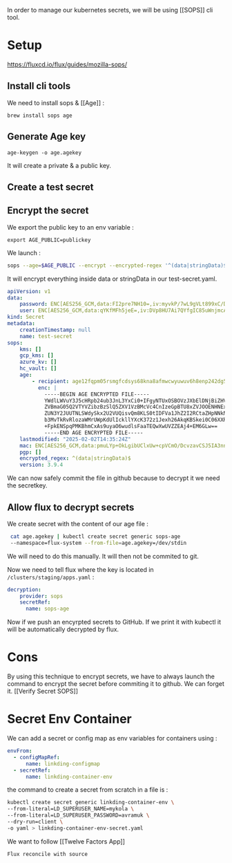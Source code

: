 In order to manage our kubernetes secrets, we will be using [[SOPS]] cli tool.

# Setup
https://fluxcd.io/flux/guides/mozilla-sops/

## Install cli tools
We need to install sops & [[Age]] : 
```
brew install sops age
```

## Generate Age key

```
age-keygen -o age.agekey
```

It will create a private & a public key.

## Create a test secret


## Encrypt the secret

We export the public key to an env variable : 
```
export AGE_PUBLIC=publickey
```
We launch : 
``` bash
sops --age=$AGE_PUBLIC --encrypt --encrypted-regex '^(data|stringData)$' --in-place test-secret.yaml
```
It will encrypt everything inside data or stringData in our test-secret.yaml.

``` yaml
apiVersion: v1
data:
    password: ENC[AES256_GCM,data:FI2pre7NH10=,iv:myvkP/7wL9gVLt899xC/DJmlt55NPex1HMtTEk4Lv2A=,tag:Izw/ExaaVYwHtlb6AOPQ7A==,type:str]
    user: ENC[AES256_GCM,data:qYKfMFh5jeE=,iv:DVp8HU7Ai7QYfgIC85uWnjmcAStPKFLs+fZ1MQptckk=,tag:yL7RHGGfQkMIM1IUJB0CPg==,type:str]
kind: Secret
metadata:
    creationTimestamp: null
    name: test-secret
sops:
    kms: []
    gcp_kms: []
    azure_kv: []
    hc_vault: []
    age:
        - recipient: age12fqpm05rsmgfcdsys68kna8afmwcwyuwuv6h8enp242dg5fmu40q3hu3ln
          enc: |
            -----BEGIN AGE ENCRYPTED FILE-----
            YWdlLWVuY3J5cHRpb24ub3JnL3YxCi0+IFgyNTUxOSBOVzJXbElDNjBiZHVtWmto
            ZVBmaG05Q2VTYVZibzBzSlQ5ZXV1VzBMcVc4CnIzeGpBTU8xZVJOOENHNExIV1lG
            ZUN3Y2JUUTNLSWdySkx2U2VUQisvQm8KLS0tIDFVa1JhZ2I2RCtaZHpNNkNJYUxy
            b3MvTkRvRlozaWMrUWpKdUlIckllYXcK372z1Jexh26AkqKBSkei0C06XXR2X3jO
            +FpkENSpqPMKBhmCxAs9uyaO6wudlsFaaTEQwXwUVZZEAj4+EM6GLw==
            -----END AGE ENCRYPTED FILE-----
    lastmodified: "2025-02-02T14:35:24Z"
    mac: ENC[AES256_GCM,data:pmuLYp+OkLgibUClxUw+cpVCmO/DcvzavCSJ5IA3nn4RqpLAJOEwfg/AQcPulgTKm0h1ZNPRqomQyISvdQkx3k+8RYnrN4Nqmp6UKpKF3CZTfQCjlNH+JXFISc22H1hrbVWlOYdddbrMgs2og/6Vm4iqYHlOmguXARkKgYpiVvc=,iv:xxN7uLz1Y334U5tLqqVj5419Xxk9i8Zo+y03OjtONbM=,tag:kUiTUX2rG5YR1WdWFsinLg==,type:str]
    pgp: []
    encrypted_regex: ^(data|stringData)$
    version: 3.9.4
```

We can now safely commit the file in github because to decrypt it we need the secretkey.

## Allow flux to decrypt secrets

We create secret with the content of our age file : 
``` bash
 cat age.agekey | kubectl create secret generic sops-age 
 --namespace=flux-system --from-file=age.agekey=/dev/stdin
```

We will need to do this manually. It will then not be commited to git.

Now we need to tell flux where the key is located in `/clusters/staging/apps.yaml` :
``` yaml
decryption:
    provider: sops
    secretRef:
      name: sops-age
```

Now if we push an encyrpted secrets to GitHub. If we print it with kubectl it will be automatically decrypted by flux.

# Cons

By using this technique to encrypt secrets, we have to always launch the command to encrypt the secret before commiting it to github. We can forget it. [[Verify Secret SOPS]]

# Secret Env Container

We can add a secret or config map as env variables for containers using : 
``` yaml
envFrom:
  - configMapRef:
      name: linkding-configmap
  - secretRef:
      name: linkding-container-env
```

the command to create a secret from scratch in a file is : 

``` bash
kubectl create secret generic linkding-container-env \
--from-literal=LD_SUPERUSER_NAME=mykola \
--from-literal=LD_SUPERUSER_PASSWORD=avramuk \
--dry-run=client \
-o yaml > linkding-container-env-secret.yaml
```

We want to follow [[Twelve Factors App]]

```
Flux reconcile with source
```